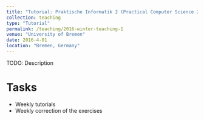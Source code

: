 ```yaml
---
title: "Tutorial: Praktische Informatik 2 (Practical Computer Science 2)"
collection: teaching
type: "Tutorial"
permalink: /teaching/2016-winter-teaching-1
venue: "University of Bremen"
date: 2016-4-01
location: "Bremen, Germany"
---
```


TODO: Description

Tasks
======

- Weekly tutorials
- Weekly correction of the exercises